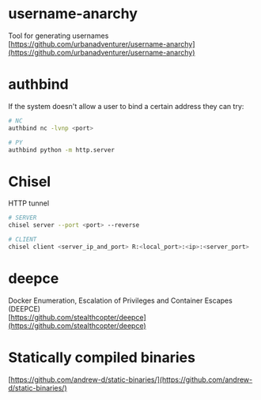 # username-anarchy
Tool for generating usernames
[https://github.com/urbanadventurer/username-anarchy](https://github.com/urbanadventurer/username-anarchy)



# authbind
If the system doesn't allow a user to bind a certain address they can try:
```bash
# NC
authbind nc -lvnp <port>

# PY
authbind python -m http.server
```


# Chisel
HTTP tunnel     
```bash
# SERVER
chisel server --port <port> --reverse

# CLIENT
chisel client <server_ip_and_port> R:<local_port>:<ip>:<server_port>
```


# deepce
Docker Enumeration, Escalation of Privileges and Container Escapes (DEEPCE)     
[https://github.com/stealthcopter/deepce](https://github.com/stealthcopter/deepce)

# Statically compiled binaries
[https://github.com/andrew-d/static-binaries/](https://github.com/andrew-d/static-binaries/)